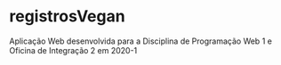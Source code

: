# registrosVegan
Aplicação Web desenvolvida para a Disciplina de Programação Web 1 e Oficina de Integração 2 em 2020-1

